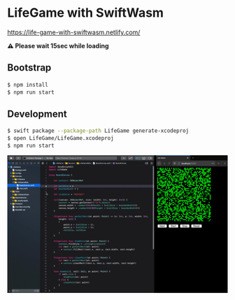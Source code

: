 # LifeGame with SwiftWasm

https://life-game-with-swiftwasm.netlify.com/

**:warning: Please wait 15sec while loading**

## Bootstrap

```sh
$ npm install
$ npm run start
```

## Development

```sh
$ swift package --package-path LifeGame generate-xcodeproj
$ open LifeGame/LifeGame.xcodeproj
$ npm run start
```

![](./assets/life-game-dev.gif)
